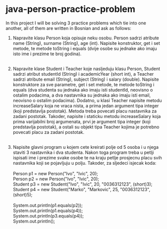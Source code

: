 # java-person-practice-problem

In this project I will be solving 3 practice
problems which tie into one another, all of
them are written in Bosnian and ask as follows:

1. Napravite klasu Person koja opisuje neku osobu. Person sadrzi atribute
   name (String), surname (String), age (int). Napisite konstruktor, get
   i set metode, te metode toString i equals (dvije osobe su jednake ako
   imaju isto ime i prezime te broj godina).<br><br>

2. Napravite klase Student i Teacher koje nasljeduju klasu Person, Student
   sadrzi atribut studentId (String) i academicYear (short int), a Teacher
   sadrzi atribute email (String), subject (String) i salary (double).
   Napisite konstruktore za sve parametre, get i set metode, te metode
   toString i equals (dva studenta su jednaka ako imaju isti studentId,
   neovisno o ostalim podacima, a dva nastavnika su jednaka ako imaju isti
   email, neovisno o ostalim podacima). Dodatno, u klasi Teacher napisite
   metodu increaseSalary koja ne vraca nista, a prima jedan argument tipa
   integer (koji predstavlja postotak). Metoda treba povecati placu nastavnika
   za zadani postotak. Takoder, napisite i staticku metodu increaseSalary
   koja prima varijabilni broj argumenata, prvi je argument tipa integer
   (koji predstavlja postotak), a ostali su objekt tipa Teacher kojima je
   potrebno povecati placu za zadani postotak.<br><br>

3. Napisite glavni program u kojem cete kreirati polje od 5 osoba
   i u njega staviti 3 nastavnika i dva studenta. Nakon toga program
   treba u petlji ispisati ime i prezime svake osobe te na kraju
   petlje prosjecnu placu svih nastavnika koji se pojavljuju u polju.
   Takoder, za sljedeci isjecak koda:<br><br>
   Person p1 = new Person("Ivo", "Ivic", 20);<br>
   Person p2 = new Person("Ivo", "Ivic", 20);<br>
   Student p3 = new Student("Ivo", "Ivic", 20, "0036312123", (short)3);<br>
   Student p4 = new Student("Marko", "Markovic", 25, "0036312123", (short)5);<br>
   <br>
   System.out.println(p1.equals(p2));<br>
   System.out.println(p1.equals(p4));<br>
   System.out.println(p3.equals(p4));<br>
   System.out.println();<br>